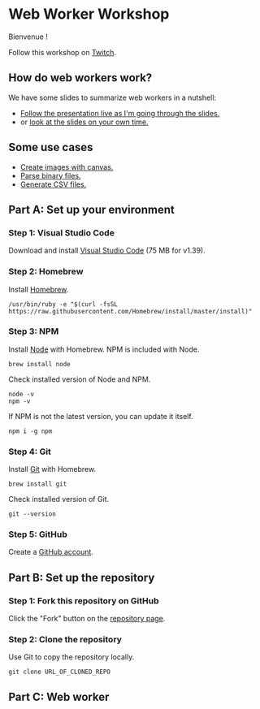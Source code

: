 # Web Worker Workshop

Bienvenue !

Follow this workshop on [Twitch](https://www.twitch.tv/yves_gurcan).

## How do web workers work?

We have some slides to summarize web workers in a nutshell:

* [Follow the presentation live as I'm going through the slides.](https://slides.com/yvesgurcan/deck/live#)
* or [look at the slides on your own time.](https://slides.com/yvesgurcan/deck#/)

## Some use cases

- [Create images with canvas.](https://github.com/yvesgurcan/workers/blob/master/webWorkers/postMessage/public/webWorker2.js)
- [Parse binary files.](https://github.com/yvesgurcan/wadjs/tree/develop/app/webWorkers)
- [Generate CSV files.](https://github.com/markroper/web-worker-csv-parser/blob/master/js/FileParsingWorker.js)

## Part A: Set up your environment

### Step 1: Visual Studio Code

Download and install [Visual Studio Code](https://code.visualstudio.com/) (75 MB for v1.39).

### Step 2: Homebrew

Install [Homebrew](https://brew.sh/).

```
/usr/bin/ruby -e "$(curl -fsSL https://raw.githubusercontent.com/Homebrew/install/master/install)"
```

### Step 3: NPM

Install [Node](https://nodejs.org/en/) with Homebrew. NPM is included with Node.

```
brew install node
```

Check installed version of Node and NPM.

```
node -v
npm -v
```

If NPM is not the latest version, you can update it itself.

```
npm i -g npm
```

### Step 4: Git

Install [Git](https://git-scm.com/) with Homebrew.

```
brew install git
```

Check installed version of Git.

```
git --version
```

### Step 5: GitHub

Create a [GitHub account](https://github.com/join).

## Part B: Set up the repository

### Step 1: Fork this repository on GitHub

Click the "Fork" button on the [repository page](https://github.com/yvesgurcan/workers).

### Step 2: Clone the repository 

Use Git to copy the repository locally.

```
git clone URL_OF_CLONED_REPO
```

## Part C: Web worker
